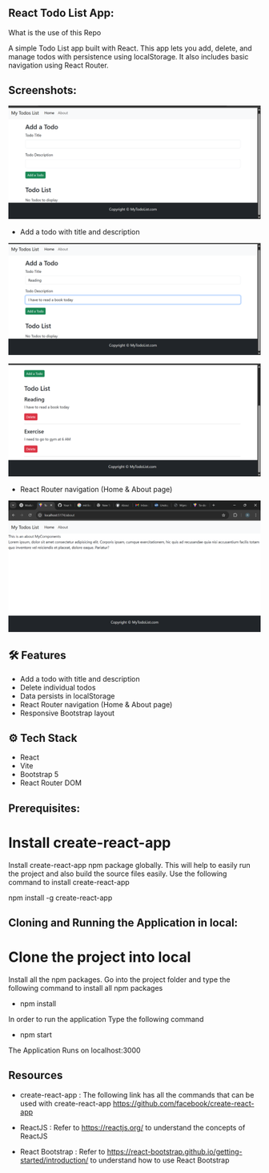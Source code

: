 ## React Todo List App:

What is the use of this Repo

A simple Todo List app built with React. This app lets you add, delete, and manage todos with persistence using localStorage. It also includes basic navigation using React Router.

## Screenshots:

![alt text](Sc.png)

- Add a todo with title and description

![alt text](Sc2.png)

![alt text](Sc3.png)

- React Router navigation (Home & About page)

![alt text](<Screenshot 2025-04-24 185340.png>)

## 🛠 Features

- Add a todo with title and description
- Delete individual todos
- Data persists in localStorage
- React Router navigation (Home & About page)
- Responsive Bootstrap layout

## ⚙️ Tech Stack

- React
- Vite
- Bootstrap 5
- React Router DOM

## Prerequisites:

# Install create-react-app

Install create-react-app npm package globally. This will help to easily run the project and also build the source files easily. Use the following command to install create-react-app

npm install -g create-react-app

## Cloning and Running the Application in local:

# Clone the project into local

Install all the npm packages. Go into the project folder and type the following command to install all npm packages

- npm install

In order to run the application Type the following command

- npm start

The Application Runs on localhost:3000

## Resources

- create-react-app : The following link has all the commands that can be used with create-react-app https://github.com/facebook/create-react-app

- ReactJS : Refer to https://reactjs.org/ to understand the concepts of ReactJS

- React Bootstrap : Refer to https://react-bootstrap.github.io/getting-started/introduction/ to understand how to use React Bootstrap
